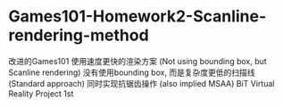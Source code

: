 # Games101-Homework2-Scanline-rendering-method
 改进的Games101 使用速度更快的渲染方案 (Not using bounding box, but Scanline rendering) 没有使用bounding box, 而是复杂度更低的扫描线(Standard approach) 同时实现抗锯齿操作 (also implied MSAA) BiT Virtual Reality Project 1st
